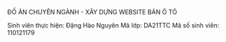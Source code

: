 ĐỒ ÁN CHUYÊN NGÀNH - XÂY DỰNG WEBSITE BÁN Ô TÔ

Sinh viên thực hiện: Đặng Hào Nguyên
Mã lớp: DA21TTC
Mã số sinh viên: 110121179
